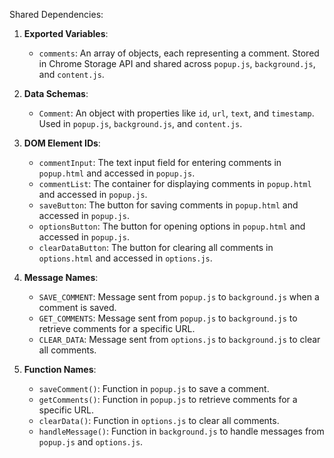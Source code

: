 Shared Dependencies:

1. **Exported Variables**: 
   - `comments`: An array of objects, each representing a comment. Stored in Chrome Storage API and shared across `popup.js`, `background.js`, and `content.js`.

2. **Data Schemas**: 
   - `Comment`: An object with properties like `id`, `url`, `text`, and `timestamp`. Used in `popup.js`, `background.js`, and `content.js`.

3. **DOM Element IDs**: 
   - `commentInput`: The text input field for entering comments in `popup.html` and accessed in `popup.js`.
   - `commentList`: The container for displaying comments in `popup.html` and accessed in `popup.js`.
   - `saveButton`: The button for saving comments in `popup.html` and accessed in `popup.js`.
   - `optionsButton`: The button for opening options in `popup.html` and accessed in `popup.js`.
   - `clearDataButton`: The button for clearing all comments in `options.html` and accessed in `options.js`.

4. **Message Names**: 
   - `SAVE_COMMENT`: Message sent from `popup.js` to `background.js` when a comment is saved.
   - `GET_COMMENTS`: Message sent from `popup.js` to `background.js` to retrieve comments for a specific URL.
   - `CLEAR_DATA`: Message sent from `options.js` to `background.js` to clear all comments.

5. **Function Names**: 
   - `saveComment()`: Function in `popup.js` to save a comment.
   - `getComments()`: Function in `popup.js` to retrieve comments for a specific URL.
   - `clearData()`: Function in `options.js` to clear all comments.
   - `handleMessage()`: Function in `background.js` to handle messages from `popup.js` and `options.js`.